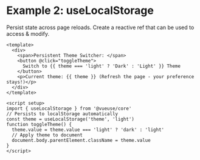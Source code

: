 # Example 2: useLocalStorage

Persist state across page reloads. Create a reactive ref that can be used to access & modify.

<UseLocalStorageDemo />

```vue
<template>
  <div>
    <span>Persistent Theme Switcher: </span>
    <button @click="toggleTheme">
      Switch to {{ theme === 'light' ? 'Dark' : 'Light' }} Theme
    </button>
    <p>Current theme: {{ theme }} (Refresh the page - your preference stays!)</p>
  </div>
</template>

<script setup>
import { useLocalStorage } from '@vueuse/core'
// Persists to localStorage automatically
const theme = useLocalStorage('theme', 'light')
function toggleTheme() {
  theme.value = theme.value === 'light' ? 'dark' : 'light'
  // Apply theme to document
  document.body.parentElement.className = theme.value
}
</script>
```

<style scoped>
.slidev-code-wrapper pre {
  height: calc(100vh - 500px);
}
</style>


<!--
PRESENTER NOTES:
- useLocalStorage creates a reactive reference that syncs with localStorage
- When ref changes, it automatically updates localStorage
- When localStorage changes in another tab, the ref updates automatically
- It handles JSON serialization/deserialization automatically
- Works with primitive values, objects, arrays, and most data types
- SSR compatible - falls back gracefully on server
- There's also useSessionStorage for session-based storage
- Advanced features:
  - Custom serialization/deserialization
  - Watch specific properties in objects
  - Merge strategies for objects
  - Shallow option for large objects (better performance)
- Common use cases: themes, user preferences, form data persistence, app state
- Can be combined with provide/inject for app-wide reactive storage
-->

